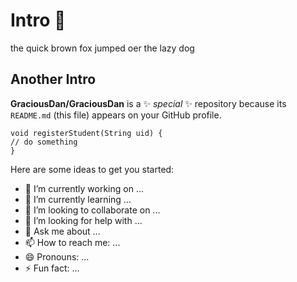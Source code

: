 # Intro 👋
the quick brown fox jumped oer the lazy dog

## Another Intro
**GraciousDan/GraciousDan** is a ✨ _special_ ✨ repository because its `README.md` (this file) appears on your GitHub profile.

```
void registerStudent(String uid) {
// do something
}

```

Here are some ideas to get you started:

- 🔭 I’m currently working on ...
- 🌱 I’m currently learning ...
- 👯 I’m looking to collaborate on ...
- 🤔 I’m looking for help with ...
- 💬 Ask me about ...
- 📫 How to reach me: ...
- 😄 Pronouns: ...
- ⚡ Fun fact: ...

